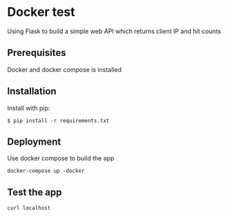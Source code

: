 # Docker test

Using Flask to build a simple web API which returns client IP and hit counts

## Prerequisites

Docker and docker compose is installed

## Installation

Install with pip:

```
$ pip install -r requirements.txt
```

## Deployment

Use docker compose to build the app

```
docker-compose up -docker
```

## Test the app

```
curl localhost 
```
